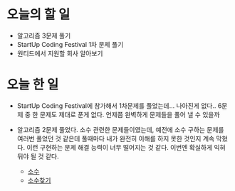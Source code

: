 # 오늘의 할 일
* 알고리즘 3문제 풀기
* StartUp Coding Festival 1차 문제 풀기
* 원티드에서 지원할 회사 알아보기

# 오늘 한 일
* StartUp Coding Festival에 참가해서 1차문제를 풀었는데... 나아진게 없다..
6문제 중 한 문제도 제대로 푼게 없다. 언제쯤 완벽하게 문제들을 풀어 낼 수 있을까

* 알고리즘 2문제 풀었다. 소수 관련한 문제들이였는데, 예전에 소수 구하는 문제를 여러번 풀었던 것 같은데
풀때마다 내가 완전히 이해를 하지 못한 것인지 계속 막혔다. 이런 구현하는 문제 해결 능력이 너무 떨어지는 것 같다.
이번엔 확실하게 익혀둬야 될 것 같다. 
    * [소수](https://www.acmicpc.net/problem/2581)
    * [소수찾기](https://www.acmicpc.net/problem/1978)

